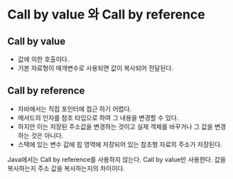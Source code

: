 # Call by value 와 Call by reference 

## Call by value 
- 값에 의한 호출이다. 
- 기본 자료형이 매개변수로 사용되면 값이 복사되어 전달된다. 


## Call by reference 
- 자바에서는 직접 포인터에 접근 하기 어렵다. 
- 메서드의 인자를 참조 타입으로 하여 그 내용을 변경할 수 있다. 
- 하지만 이는 저장된 주소값을 변경하는 것이고 실제 객체를 바꾸거나 그 값을 변경하는 것은 아니다.
- 스택에 있는 변수 값에 힙 영역에 저장되어 있는 참조형 자료의 주소가 저장된다. 

Java에서는 Call by reference를 사용하지 않는다. Call by value만 사용한다. 
값을 복사하는지 주소 값을 복사하는지의 차이이다.
